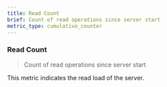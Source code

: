 ```yaml
---
title: Read Count
brief: Count of read operations since server start
metric_type: cumulative_counter
---
```

### Read Count

> Count of read operations since server start

This metric indicates the read load of the server.
